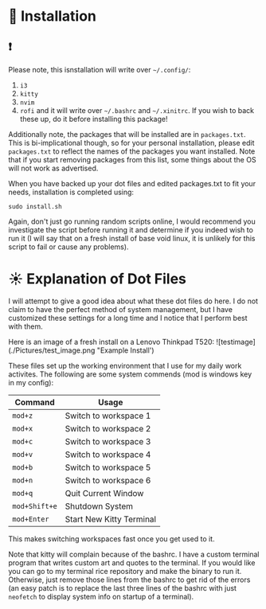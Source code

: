 # :floppy_disk: Installation
## :exclamation:
Please note, this isnstallation will write over `~/.config/`:
1) `i3`
2) `kitty`
3) `nvim`
4) `rofi`
and it will write over `~/.bashrc` and `~/.xinitrc`. If you wish to back these
up, do it before installing this package!

Additionally note, the packages that will be installed are in `packages.txt`.
This is bi-implicational though, so for your personal installation, please edit
`packages.txt` to reflect the names of the packages you want installed. Note
that if you start removing packages from this list, some things about the OS
will not work as advertised.

When you have backed up your dot files and edited packages.txt to fit your
needs, installation is completed using:
```
sudo install.sh
```
Again, don't just go running random scripts online, I would recommend you
investigate the script before running it and determine if you indeed wish to run
it (I will say that on a fresh install of base void linux, it is unlikely for
this script to fail or cause any problems).

# :sunny: Explanation of Dot Files
I will attempt to give a good idea about what these dot files do here. I do not
claim to have the perfect method of system management, but I have customized
these settings for a long time and I notice that I perform best with them.

Here is an image of a fresh install on a Lenovo Thinkpad T520:
![testimage](./Pictures/test_image.png "Example Install')

These files set up the working environment that I use for my daily work
activites. The following are some system commends (mod is windows key in my
config):

| Command      |           Usage          |
|--------------|--------------------------|
|`mod+z`       | Switch to workspace 1    |
|`mod+x`       | Switch to workspace 2    |
|`mod+c`       | Switch to workspace 3    |
|`mod+v`       | Switch to workspace 4    |
|`mod+b`       | Switch to workspace 5    |
|`mod+n`       | Switch to workspace 6    |
|`mod+q`       | Quit Current Window      |
|`mod+Shift+e` | Shutdown System          |
|`mod+Enter`   | Start New Kitty Terminal |

This makes switching workspaces fast once you get used to it.

Note that kitty will complain because of the bashrc. I have a custom terminal
program that writes custom art and quotes to the terminal. If you would like you
can go to my terminal rice repository and make the binary to run it. Otherwise,
just remove those lines from the bashrc to get rid of the errors (an easy patch
is to replace the last three lines of the bashrc with just `neofetch` to display
system info on startup of a terminal).
